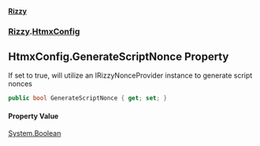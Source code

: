 #### [Rizzy](index 'index')
### [Rizzy](Rizzy 'Rizzy').[HtmxConfig](Rizzy.HtmxConfig 'Rizzy.HtmxConfig')

## HtmxConfig.GenerateScriptNonce Property

If set to true, will utilize an IRizzyNonceProvider instance to generate script nonces

```csharp
public bool GenerateScriptNonce { get; set; }
```

#### Property Value
[System.Boolean](https://docs.microsoft.com/en-us/dotnet/api/System.Boolean 'System.Boolean')